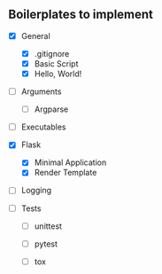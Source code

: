 ## Boilerplates to implement

- [x] General
	- [x] .gitignore
	- [x] Basic Script
	- [x] Hello, World!

- [ ] Arguments
	- [ ] Argparse

- [ ] Executables

- [x] Flask
	- [x] Minimal Application
	- [x] Render Template

- [ ] Logging

- [ ] Tests
	- [ ] unittest
	- [ ] pytest
	- [ ] tox


